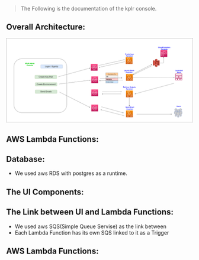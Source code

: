> The Following is the documentation of the kplr console.


## Overall Architecture:
![Plateform Architecture](https://github.com/Nhaila-Abdessamad/KPLR-CONSOLE-Breakthrough/blob/main/img/Plat-Archi-Global-Arch.drawio.png)

## AWS Lambda Functions:


## Database:
- We used aws RDS with postgres as a runtime.


## The UI Components:


## The Link between UI and Lambda Functions:
- We used aws SQS(Simple Queue Servise) as the link between 
- Each Lambda Function has its own SQS linked to it as a Trigger


## AWS Lambda Functions:
